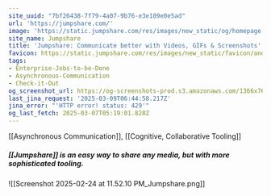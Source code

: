 ```yaml
---
site_uuid: "7bf26438-7f79-4a07-9b76-e3e109e0e5ad"
url: 'https://jumpshare.com/'
image: 'https://static.jumpshare.com/res/images/new_static/og/homepage.png'
site_name: Jumpshare
title: 'Jumpshare: Communicate better with Videos, GIFs & Screenshots'
favicon: https://static.jumpshare.com/res/images/new_static/favicon/android-icon-192x192.png
tags:
- Enterprise-Jobs-to-be-Done
- Asynchronous-Communication
- Check-it-Out
og_screenshot_url: https://og-screenshots-prod.s3.amazonaws.com/1366x768/80/false/844df42efb9ecc1bdda48b735b1cbb6d8ecd910bb490c81b80c1d4fe183e8110.jpeg
last_jina_request: '2025-03-09T06:44:58.217Z'
jina_error: "'HTTP error! status: 429'"
og_last_fetch: 2025-03-07T05:19:01.828Z
---
```

[[Asynchronous Communication]], [[Cognitive, Collaborative Tooling]]
##### [[Jumpshare]] is an easy way to share any media, but with more sophisticated tooling.
![[Screenshot 2025-02-24 at 11.52.10 PM_Jumpshare.png]]
